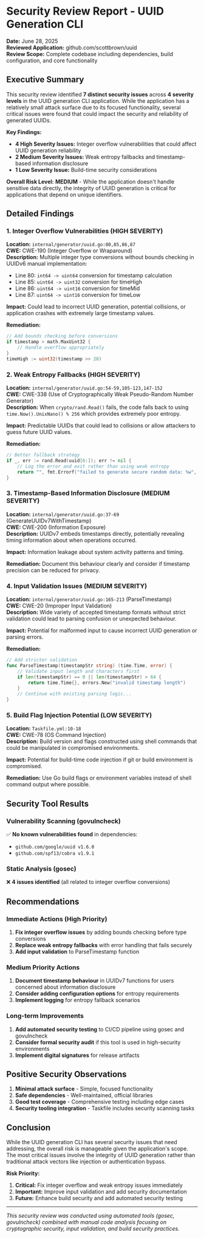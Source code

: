 # Security Review Report - UUID Generation CLI

**Date:** June 28, 2025  
**Reviewed Application:** github.com/scottbrown/uuid  
**Review Scope:** Complete codebase including dependencies, build configuration, and core functionality  

## Executive Summary

This security review identified **7 distinct security issues** across **4 severity levels** in the UUID generation CLI application. While the application has a relatively small attack surface due to its focused functionality, several critical issues were found that could impact the security and reliability of generated UUIDs.

**Key Findings:**
- **4 High Severity Issues:** Integer overflow vulnerabilities that could affect UUID generation reliability
- **2 Medium Severity Issues:** Weak entropy fallbacks and timestamp-based information disclosure
- **1 Low Severity Issue:** Build-time security considerations

**Overall Risk Level:** **MEDIUM** - While the application doesn't handle sensitive data directly, the integrity of UUID generation is critical for applications that depend on unique identifiers.

## Detailed Findings

### 1. Integer Overflow Vulnerabilities (HIGH SEVERITY)
**Location:** `internal/generator/uuid.go:80,85,86,87`  
**CWE:** CWE-190 (Integer Overflow or Wraparound)  
**Description:** Multiple integer type conversions without bounds checking in UUIDv6 manual implementation:
- Line 80: `int64 -> uint64` conversion for timestamp calculation
- Line 85: `uint64 -> uint32` conversion for timeHigh 
- Line 86: `uint64 -> uint16` conversion for timeMid
- Line 87: `uint64 -> uint16` conversion for timeLow

**Impact:** Could lead to incorrect UUID generation, potential collisions, or application crashes with extremely large timestamp values.

**Remediation:**
```go
// Add bounds checking before conversions
if timestamp > math.MaxUint32 {
    // Handle overflow appropriately
}
timeHigh := uint32(timestamp >> 28)
```

### 2. Weak Entropy Fallbacks (HIGH SEVERITY)
**Location:** `internal/generator/uuid.go:54-59,105-123,147-152`  
**CWE:** CWE-338 (Use of Cryptographically Weak Pseudo-Random Number Generator)  
**Description:** When `crypto/rand.Read()` fails, the code falls back to using `time.Now().UnixNano() % 256` which provides extremely poor entropy.

**Impact:** Predictable UUIDs that could lead to collisions or allow attackers to guess future UUID values.

**Remediation:**
```go
// Better fallback strategy
if _, err := rand.Read(uuid[6:]); err != nil {
    // Log the error and exit rather than using weak entropy
    return "", fmt.Errorf("failed to generate secure random data: %w", err)
}
```

### 3. Timestamp-Based Information Disclosure (MEDIUM SEVERITY)
**Location:** `internal/generator/uuid.go:37-69` (GenerateUUIDv7WithTimestamp)  
**CWE:** CWE-200 (Information Exposure)  
**Description:** UUIDv7 embeds timestamps directly, potentially revealing timing information about when operations occurred.

**Impact:** Information leakage about system activity patterns and timing.

**Remediation:** Document this behaviour clearly and consider if timestamp precision can be reduced for privacy.

### 4. Input Validation Issues (MEDIUM SEVERITY)
**Location:** `internal/generator/uuid.go:165-213` (ParseTimestamp)  
**CWE:** CWE-20 (Improper Input Validation)  
**Description:** Wide variety of accepted timestamp formats without strict validation could lead to parsing confusion or unexpected behaviour.

**Impact:** Potential for malformed input to cause incorrect UUID generation or parsing errors.

**Remediation:**
```go
// Add stricter validation
func ParseTimestamp(timestampStr string) (time.Time, error) {
    // Validate input length and characters first
    if len(timestampStr) == 0 || len(timestampStr) > 64 {
        return time.Time{}, errors.New("invalid timestamp length")
    }
    // Continue with existing parsing logic...
}
```

### 5. Build Flag Injection Potential (LOW SEVERITY)
**Location:** `Taskfile.yml:10-18`  
**CWE:** CWE-78 (OS Command Injection)  
**Description:** Build version and flags constructed using shell commands that could be manipulated in compromised environments.

**Impact:** Potential for build-time code injection if git or build environment is compromised.

**Remediation:** Use Go build flags or environment variables instead of shell command output where possible.

## Security Tool Results

### Vulnerability Scanning (govulncheck)
✅ **No known vulnerabilities found** in dependencies:
- `github.com/google/uuid v1.6.0`
- `github.com/spf13/cobra v1.9.1`

### Static Analysis (gosec)
❌ **4 issues identified** (all related to integer overflow conversions)

## Recommendations

### Immediate Actions (High Priority)
1. **Fix integer overflow issues** by adding bounds checking before type conversions
2. **Replace weak entropy fallbacks** with error handling that fails securely
3. **Add input validation** to ParseTimestamp function

### Medium Priority Actions
1. **Document timestamp behaviour** in UUIDv7 functions for users concerned about information disclosure
2. **Consider adding configuration options** for entropy requirements
3. **Implement logging** for entropy fallback scenarios

### Long-term Improvements
1. **Add automated security testing** to CI/CD pipeline using gosec and govulncheck
2. **Consider formal security audit** if this tool is used in high-security environments
3. **Implement digital signatures** for release artifacts

## Positive Security Observations

1. **Minimal attack surface** - Simple, focused functionality
2. **Safe dependencies** - Well-maintained, official libraries
3. **Good test coverage** - Comprehensive testing including edge cases
4. **Security tooling integration** - Taskfile includes security scanning tasks

## Conclusion

While the UUID generation CLI has several security issues that need addressing, the overall risk is manageable given the application's scope. The most critical issues involve the integrity of UUID generation rather than traditional attack vectors like injection or authentication bypass.

**Risk Priority:**
1. **Critical:** Fix integer overflow and weak entropy issues immediately
2. **Important:** Improve input validation and add security documentation
3. **Future:** Enhance build security and add automated security testing

---

*This security review was conducted using automated tools (gosec, govulncheck) combined with manual code analysis focusing on cryptographic security, input validation, and build security practices.*